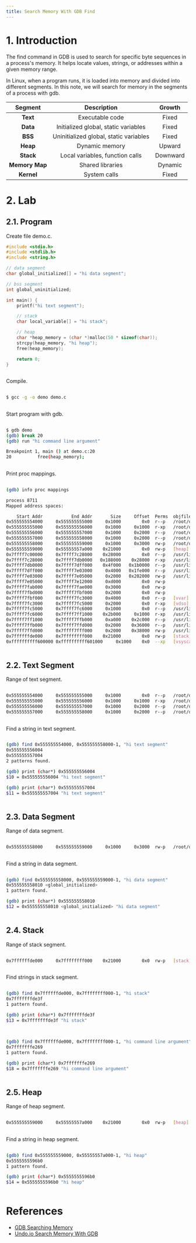 ```yaml
---
title: Search Memory With GDB Find
---
```


# 1. Introduction
The find command in GDB is used to search for specific byte sequences in a process's memory. It helps locate values, strings, or addresses within a given memory range.  
  
In Linux, when a program runs, it is loaded into memory and divided into different segments. In this note, we will search for memory in the segments of a process with gdb. 

| **Segment**   | **Description**                 | **Growth**  |
|:------------:|:--------------------------------:|:----------:|
| **Text** | Executable code | Fixed      |
| **Data** | Initialized global, static variables | Fixed      |
| **BSS**  | Uninitialized global, static variables | Fixed      |
| **Heap**     | Dynamic memory | Upward     |
| **Stack**    | Local variables, function calls | Downward   |
| **Memory Map** | Shared libraries | Dynamic    |
| **Kernel**   | System calls | Fixed      |


# 2. Lab

## 2.1. Program
Create file demo.c.
```c++
#include <stdio.h>
#include <stdlib.h>
#include <string.h>

// data segment
char global_initialized[] = "hi data segment";

// bss segment
int global_uninitialized;

int main() {
    printf("hi text segment");

    // stack
    char local_variable[] = "hi stack";

    // heap
    char *heap_memory = (char *)malloc(50 * sizeof(char));    
    strcpy(heap_memory, "hi heap");    
    free(heap_memory);

    return 0;
}
  
```

Compile.
```sh
  
$ gcc -g -o demo demo.c
  
```

Start program with gdb.
```sh
  
$ gdb demo
(gdb) break 20
(gdb) run "hi command line argument"

Breakpoint 1, main () at demo.c:20
20          free(heap_memory);
  
```

Print proc mappings.
```sh
  
(gdb) info proc mappings

process 8711
Mapped address spaces:

    Start Addr           End Addr       Size     Offset  Perms  objfile
0x555555554000     0x555555555000     0x1000        0x0  r--p   /root/demo/demo
0x555555555000     0x555555556000     0x1000     0x1000  r-xp   /root/demo/demo
0x555555556000     0x555555557000     0x1000     0x2000  r--p   /root/demo/demo
0x555555557000     0x555555558000     0x1000     0x2000  r--p   /root/demo/demo
0x555555558000     0x555555559000     0x1000     0x3000  rw-p   /root/demo/demo
0x555555559000     0x55555557a000    0x21000        0x0  rw-p   [heap]
0x7ffff7c00000     0x7ffff7c28000    0x28000        0x0  r--p   /usr/lib/x86_64-linux-gnu/libc.so.6
0x7ffff7c28000     0x7ffff7db0000   0x188000    0x28000  r-xp   /usr/lib/x86_64-linux-gnu/libc.so.6
0x7ffff7db0000     0x7ffff7dff000    0x4f000   0x1b0000  r--p   /usr/lib/x86_64-linux-gnu/libc.so.6
0x7ffff7dff000     0x7ffff7e03000     0x4000   0x1fe000  r--p   /usr/lib/x86_64-linux-gnu/libc.so.6
0x7ffff7e03000     0x7ffff7e05000     0x2000   0x202000  rw-p   /usr/lib/x86_64-linux-gnu/libc.so.6
0x7ffff7e05000     0x7ffff7e12000     0xd000        0x0  rw-p   
0x7ffff7fab000     0x7ffff7fae000     0x3000        0x0  rw-p   
0x7ffff7fbd000     0x7ffff7fbf000     0x2000        0x0  rw-p   
0x7ffff7fbf000     0x7ffff7fc3000     0x4000        0x0  r--p   [vvar]
0x7ffff7fc3000     0x7ffff7fc5000     0x2000        0x0  r-xp   [vdso]
0x7ffff7fc5000     0x7ffff7fc6000     0x1000        0x0  r--p   /usr/lib/x86_64-linux-gnu/ld-linux-x86-64.so.2
0x7ffff7fc6000     0x7ffff7ff1000    0x2b000     0x1000  r-xp   /usr/lib/x86_64-linux-gnu/ld-linux-x86-64.so.2
0x7ffff7ff1000     0x7ffff7ffb000     0xa000    0x2c000  r--p   /usr/lib/x86_64-linux-gnu/ld-linux-x86-64.so.2
0x7ffff7ffb000     0x7ffff7ffd000     0x2000    0x36000  r--p   /usr/lib/x86_64-linux-gnu/ld-linux-x86-64.so.2
0x7ffff7ffd000     0x7ffff7fff000     0x2000    0x38000  rw-p   /usr/lib/x86_64-linux-gnu/ld-linux-x86-64.so.2
0x7ffffffde000     0x7ffffffff000    0x21000        0x0  rw-p   [stack]
0xffffffffff600000 0xffffffffff601000     0x1000    0x0  --xp   [vsyscall]
  
```

## 2.2. Text Segment
Range of text segment.
```sh
  
0x555555554000     0x555555555000     0x1000        0x0  r--p   /root/demo/demo
0x555555555000     0x555555556000     0x1000     0x1000  r-xp   /root/demo/demo
0x555555556000     0x555555557000     0x1000     0x2000  r--p   /root/demo/demo
0x555555557000     0x555555558000     0x1000     0x2000  r--p   /root/demo/demo
  
```

Find a string in text segment.
```sh
  
(gdb) find 0x555555554000, 0x555555558000-1, "hi text segment"
0x555555556004
0x555555557004
2 patterns found.

(gdb) print (char*) 0x555555556004
$10 = 0x555555556004 "hi text segment"

(gdb) print (char*) 0x555555557004
$11 = 0x555555557004 "hi text segment"
  
```

## 2.3. Data Segment
Range of data segment.
```sh
  
0x555555558000     0x555555559000     0x1000     0x3000  rw-p   /root/demo/demo
  
```

Find a string in data segment.
```sh
  
(gdb) find 0x555555558000, 0x555555559000-1, "hi data segment"
0x555555558010 <global_initialized>
1 pattern found.

(gdb) print (char*) 0x555555558010
$12 = 0x555555558010 <global_initialized> "hi data segment"
  
```

## 2.4. Stack
Range of stack segment.
```sh
  
0x7ffffffde000     0x7ffffffff000    0x21000        0x0  rw-p   [stack]
  
```

Find strings in stack segment.
```sh
  
(gdb) find 0x7ffffffde000, 0x7ffffffff000-1, "hi stack"
0x7fffffffde3f
1 pattern found.

(gdb) print (char*) 0x7fffffffde3f
$13 = 0x7fffffffde3f "hi stack"
  
```

```sh
  
(gdb) find 0x7ffffffde000, 0x7ffffffff000-1, "hi command line argument"
0x7fffffffe269
1 pattern found.

(gdb) print (char*) 0x7fffffffe269
$18 = 0x7fffffffe269 "hi command line argument"
  
```

## 2.5. Heap
Range of heap segment.
```sh
  
0x555555559000     0x55555557a000    0x21000        0x0  rw-p   [heap]
  
```

Find a string in heap segment.
```sh
  
(gdb) find 0x555555559000, 0x55555557a000-1, "hi heap"
0x5555555596b0
1 pattern found.

(gdb) print (char*) 0x5555555596b0
$14 = 0x5555555596b0 "hi heap"
  
```


# References
- [GDB Searching Memory](https://sourceware.org/gdb/current/onlinedocs/gdb.html/Searching-Memory.html)
- [Undo.io Search Memory With GDB](https://undo.io/resources/gdb-watchpoint/how-search-byte-sequence-memory-gdb-command-find)
